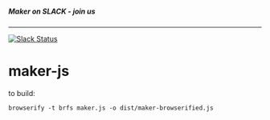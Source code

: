 ##### Maker on SLACK - join us 
------
[![Slack Status](http://slack.makerdao.com/badge.svg)](https:/slack.makerdao.com)

# maker-js

to build:

`browserify -t brfs maker.js -o dist/maker-browserified.js`
